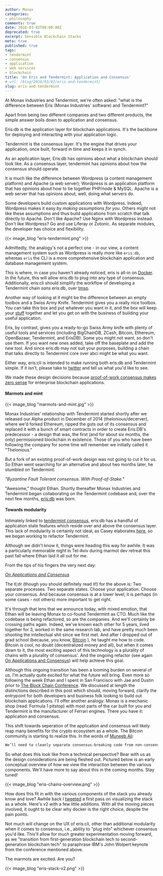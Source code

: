 ```yaml
---
author: Monax
categories:
- philosophy
comments: true
date: 2016-03-02T00:00:00Z
deprecated: true
excerpt: Sensible Blockchain Stacks
meta: true
published: true
tags:
- tendermint
- consensus
- application
- web services
- blockchain
title: 'On Eris and Tendermint: Application and Consensus'
# url: /blog/2016/03/02/eris-and-tendermint/
slug: eris-and-tendermint
---
```




At Monax Industries and Tendermint, we're often asked: "what is the difference between Eris (Monax Industries' software) and Tendermint?"

Apart from being two different companies and two different products, the simple answer boils down to application and consensus.

Eris:db is the application layer for blockchain applications. It's the backbone for deploying and interacting with your application logic.

Tendermint is the consensus layer. It's the engine that drives your application, once built, forward in time and keeps it in synch.

As an application layer, Eris:db has opinions about what a blockchain should look like. As a consensus layer, tendermint has opinions about how the consensus should operate.

It is much like the difference between Wordpress (a content management platform) and Apache (a web server); Wordpress is an application platform that has opinions about how to tie together PHP/node & MySQL. Apache is a web server that has opinions about, well, doing what servers do.

Some developers build custom applications with Wordpress. Indeed, Wordpress makes it easy *by making assumptions for you*. Others might not like these assumptions and thus build applications from scratch that talk directly to Apache. Don't like Apache? Use Nginx with Wordpress instead. Don't like Wordpress? Go and use Liferay or Zotonic. As separate modules, the developer has choice and flexibility.

{{< image_blog "eris-tendermint.png" >}}

Admittedly, the analogy's not a perfect one - in our view, a content management system such as Wordpress is really more like `eris:db`, whereas `eris` the CLI is a more comprehensive blockchain application and database management system.

This is where, in case you haven't already noticed, eris is all-in on [Docker](https://www.docker.com/). In the future, this will allow eris:db to plug into any type of consensus. Additionally, eris:cli should simplify the workflow of developing a Tendermint chain *sans* eris:db, over [tmsp](http://tendermint.com/posts/tendermint-socket-protocol/).

Another way of looking at it might be the difference between an empty toolbox and a Swiss Army Knife. Tendermint gives you a really nice toolbox. You can take this box and put whatever you want in it, and the box will keep your [stuff](https://www.youtube.com/watch?v=jl17CYYSzUw) together and let you get on with the business of building your useful application.

Eris, by contrast, gives you a ready-to-go Swiss Army knife with plenty of useful tools and services (including BigChainDB, ZCash, Bitcoin, Ethereum, OpenBazaar, Tendermint, and ErisDB). Some you might not want, so don't use them. If you want new ones added, take off the baseplate and add the new tool. And since eris:db may not suit your purposes, building a chain that talks directly to Tendermint core over abci might be what you want.

Either way, eris:cli is intended to make running both eris:db and Tendermint simple. If it isn't, please take to [twitter](https://twitter.com/monaxHQ) and tell us what you'd like to see.

We made these design decisions because [proof-of-work consensus makes zero sense](http://cointelegraph.com/news/proof-of-work-proof-of-stake-and-the-consensus-debate) for enterprise blockchain applications.

#### Marmots and mint

{{< image_blog "marmots-and-mint.jpg" >}}

Monax Industries' relationship with Tendermint started shortly after we released our Alpha product in December of 2014 (thelonious/decerver), where we'd forked Ethereum, ripped the guts out of its consensus and replaced it with a bunch of smart contracts in order to create Eris:DB's predecessor - a design that was, the first (and for about six months, the only) permissioned blockchain in existence. Those of you who have been following the company for some time will remember we initially called it "Thelonious."

But a fork of an existing proof-of-work design was not going to cut it for us. So Ethan went searching for an alternative and about two months later, he stumbled on Tendermint.

*"Byzantine Fault Tolerant consensus. With Proof-of-Stake."*

"Awesome," thought Ethan. Shortly thereafter Monax Industries and Tendermint began collaborating on the Tendermint codebase and, over the next few months, [eris:db](/platform/db/) was born.

#### Towards modularity

Intimately linked to [tendermint consensus](https://github.com/tendermint/tendermint/wiki), eris:db has a handful of application state features which reside over and above the consensus layer. This lack of modularity is certainly not ideal, as Casey elaborates [here](/2015/12/31/on-blockchain-clients-in-2016/), so we began working to refactor Tendermint.

Although we didn't know it, things were heading this way for awhile. It was a particularly memorable night in Tel-Aviv during marmot dev retreat this past fall where Ethan laid it all out for me.

From the tips of his fingers the very next day:

[*On Applications and Consensus*](/2016/02/22/apps-and-consensus/)

The tl;dr (though you should definitely read it!) for the above is: Two separate processes. Two separate states. Choose your application. Choose your consensus. And because consensus is at a lower level, it is perhaps (in some cases - not others) more important to get right.

It's through that lens that we announce today, with mixed emotion, that Ethan will be leaving Monax to co-found Tendermint as CTO. Much like the codebase is being refactored, so are the companies. And we'll certainly be crossing paths again. Indeed, we've known each other for 5 years, lived together for 3, worked in the same research lab, and have pretty much been shooting the intellectual shit since we first met. And after I dropped out of grad school (because, you know, [Bitcoin](https://www.youtube.com/watch?v=ru-Z5kvd9js) ), he taught me how to code. Bitcoin is cool, no doubt (decentralized money and all), but when it comes down to it, the most exciting aspect of this technology is a plurality of chains with a plurality of consensus'. And the ongoing refactor (see again [On Applications and Consensus](/2016/02/22/apps-and-consensus/)) will help achieve this goal.

Although this ongoing transition has been a looming burden on several of us, I'm actually quite excited for what the future will bring. Even more so following the week Ethan and I spent in San Francisco with Jae and Dustin prior to [The Block Chain Conference](http://www.theblockchainconference.com/). We discussed at length the distinctions described in this post which should, moving forward, clarify the entrypoint for both developers and business folk looking to build out blockchain applications. I'll offer another analogy: Monax is a mechanic shop (read: Formula 1 pitstop) with most parts of the car built for you and Tendermint is the manufacturer of Ferrari engines. There you have it: application and consensus.

This shift towards seperation of the application and consensus will likely reap many benefits for the crypto ecosystem as a whole. The Bitcoin community is starting to realize this. In the words of [Muneeb Ali](https://medium.com/@muneeb/forking-a-network-86d1b766d38d#.a5k2kajx3):

```markdown
We’ll need to cleanly separate consensus-breaking code from non-consensus breaking code and have formal methods to verify implementations against protocol specifications.
```

So what does this look like from a technical perspective? Bear with us as the design considerations are being fleshed out. Pictured below is an early conceptual overview of how we view the interaction between the various components. We'll have more to say about this in the coming months. Stay tuned!

{{< image_blog "eris-chains-overview.png" >}}

How does this fit in with the various components of the stack you already know and love? Awhile back I [tweeted](https://twitter.com/cerebralbosons/status/682691657473503233) a first pass on visualizing the stack as a whole. Here's v2 with a few little additions. With all the moving pieces involved, it ought to be clear why docker is the right choice, despite the pain points.

Not much will change on the UX of eris:cli, other than additional modularity when it comes to consensus, i.e., ability to "plug into" whichever consensus you'd like. This'll allow for much greater experimentation moving forward, as we "transition from first-generation blockchain tech to second-generation blockchain tech" to paraphrase IBM's John Wolpert keynote from the conference mentioned above.

The marmots are excited. Are you?

{{< image_blog "eris-stack-v2.png" >}}
